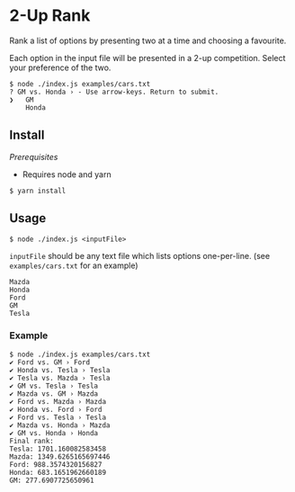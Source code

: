 # 2-Up Rank

Rank a list of options by presenting two at a time and choosing a favourite.

Each option in the input file will be presented in a 2-up competition. Select your preference of the two.

```
$ node ./index.js examples/cars.txt
? GM vs. Honda › - Use arrow-keys. Return to submit.
❯   GM
    Honda
```

## Install

*Prerequisites*
* Requires node and yarn

```
$ yarn install
```

## Usage

```
$ node ./index.js <inputFile>
```

`inputFile` should be any text file which lists options one-per-line. (see `examples/cars.txt` for an example)

```
Mazda
Honda
Ford
GM
Tesla
```

### Example

```
$ node ./index.js examples/cars.txt
✔ Ford vs. GM › Ford
✔ Honda vs. Tesla › Tesla
✔ Tesla vs. Mazda › Tesla
✔ GM vs. Tesla › Tesla
✔ Mazda vs. GM › Mazda
✔ Ford vs. Mazda › Mazda
✔ Honda vs. Ford › Ford
✔ Ford vs. Tesla › Tesla
✔ Mazda vs. Honda › Mazda
✔ GM vs. Honda › Honda
Final rank:
Tesla: 1701.160082583458
Mazda: 1349.6265165697446
Ford: 988.3574320156827
Honda: 683.1651962660189
GM: 277.6907725650961
```
